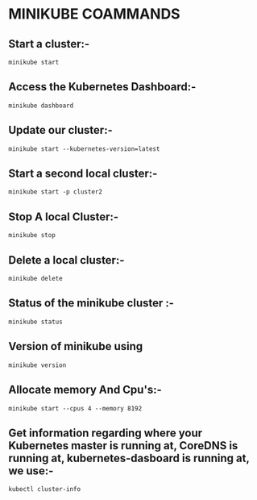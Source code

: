 # MINIKUBE COAMMANDS

## Start a cluster:-

```
minikube start
```

## Access the Kubernetes Dashboard:-

```
minikube dashboard
```

## Update our cluster:-
```
minikube start --kubernetes-version=latest
```

## Start a second local cluster:-

```
minikube start -p cluster2
```

## Stop A local Cluster:-
```
minikube stop
```

## Delete a local cluster:-

```
minikube delete
```
## Status of the minikube cluster :-
```
minikube status
```

## Version of minikube using
```
minikube version
```

## Allocate memory And Cpu's:-

```
minikube start --cpus 4 --memory 8192
```

## Get information regarding where your Kubernetes master is running at, CoreDNS is running at, kubernetes-dasboard is running at, we use:-

```
kubectl cluster-info
```